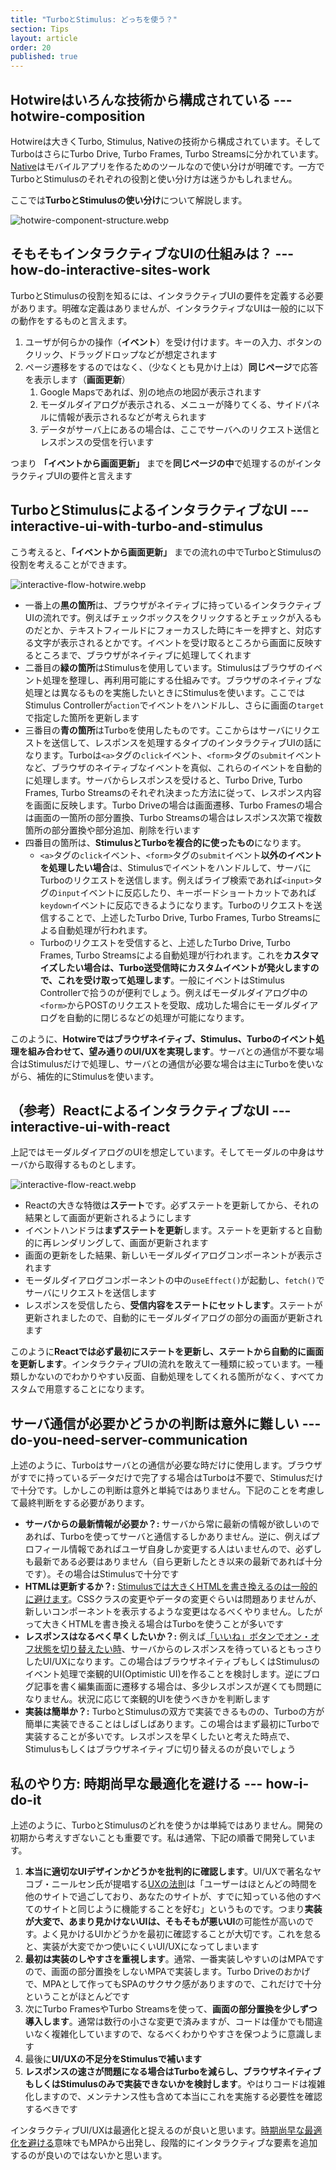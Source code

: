```yaml
---
title: "TurboとStimulus: どっちを使う？"
section: Tips
layout: article
order: 20
published: true
---
```


## Hotwireはいろんな技術から構成されている --- hotwire-composition

Hotwireは大きくTurbo, Stimulus, Nativeの技術から構成されています。そしてTurboはさらにTurbo Drive, Turbo Frames, Turbo Streamsに分かれています。[Native](https://native.hotwired.dev)はモバイルアプリを作るためのツールなので使い分けが明確です。一方でTurboとStimulusのそれぞれの役割と使い分け方は迷うかもしれません。

ここでは**TurboとStimulusの使い分け**について解説します。

![hotwire-component-structure.webp](content_images/hotwire-component-structure.webp)


## そもそもインタラクティブなUIの仕組みは？ --- how-do-interactive-sites-work

TurboとStimulusの役割を知るには、インタラクティブUIの要件を定義する必要があります。明確な定義はありませんが、インタラクティブなUIは一般的に以下の動作をするものと言えます。

1. ユーザが何らかの操作（**イベント**）を受け付けます。キーの入力、ボタンのクリック、ドラッグドロップなどが想定されます
2. ページ遷移をするのではなく、（少なくとも見かけ上は）**同じページ**で応答を表示します（**画面更新**）
   1. Google Mapsであれば、別の地点の地図が表示されます
   2. モーダルダイアログが表示される、メニューが降りてくる、サイドパネルに情報が表示されるなどが考えられます
   3. データがサーバ上にあるの場合は、ここでサーバへのリクエスト送信とレスポンスの受信を行います

つまり **「イベントから画面更新」** までを**同じページの中**で処理するのがインタラクティブUIの要件と言えます 

## TurboとStimulusによるインタラクティブなUI --- interactive-ui-with-turbo-and-stimulus

こう考えると、**「イベントから画面更新」** までの流れの中でTurboとStimulusの役割を考えることができます。

![interactive-flow-hotwire.webp](content_images/interactive-flow-hotwire.webp)

* 一番上の**黒の箇所**は、ブラウザがネイティブに持っているインタラクティブUIの流れです。例えばチェックボックスをクリックするとチェックが入るものだとか、テキストフィールドにフォーカスした時にキーを押すと、対応する文字が表示されるとかです。イベントを受け取るところから画面に反映するところまで、ブラウザがネイティブに処理してくれます
* 二番目の<span class="text-green-600">**緑の箇所**</span>はStimulusを使用しています。Stimulusはブラウザのイベント処理を整理し、再利用可能にする仕組みです。ブラウザのネイティブな処理とは異なるものを実施したいときにStimulusを使います。ここではStimulus Controllerが`action`でイベントをハンドルし、さらに画面の`target`で指定した箇所を更新します
* 三番目の<span class="text-blue-600">**青の箇所**</span>はTurboを使用したものです。ここからはサーバにリクエストを送信して、レスポンスを処理するタイプのインタラクティブUIの話になります。Turboは`<a>`タグの`click`イベント、`<form>`タグの`submit`イベントなど、ブラウザのネイティブなイベントを真似、これらのイベントを自動的に処理します。サーバからレスポンスを受けると、Turbo Drive, Turbo Frames, Turbo Streamsのそれぞれ決まった方法に従って、レスポンス内容を画面に反映します。Turbo Driveの場合は画面遷移、Turbo Framesの場合は画面の一箇所の部分置換、Turbo Streamsの場合はレスポンス次第で複数箇所の部分置換や部分追加、削除を行います
* 四番目の箇所は、**StimulusとTurboを複合的に使ったもの**になります。
  * `<a>`タグの`click`イベント、`<form>`タグの`submit`イベント**以外のイベントを処理したい場合**は、Stimulusでイベントをハンドルして、サーバにTurboのリクエストを送信します。例えばライブ検索であれば`<input>`タグの`input`イベントに反応したり、キーボードショートカットであれば`keydown`イベントに反応できるようになります。Turboのリクエストを送信することで、上述したTurbo Drive, Turbo Frames, Turbo Streamsによる自動処理が行われます。
  * Turboのリクエストを受信すると、上述したTurbo Drive, Turbo Frames, Turbo Streamsによる自動処理が行われます。これを**カスタマイズしたい場合は、Turbo送受信時にカスタムイベントが発火しますので、これを受け取って処理します**。一般にイベントはStimulus Controllerで拾うのが便利でしょう。例えばモーダルダイアログ中の`<form>`からPOSTのリクエストを受取、成功した場合にモーダルダイアログを自動的に閉じるなどの処理が可能になります。

このように、**Hotwireではブラウザネイティブ、Stimulus、Turboのイベント処理を組み合わせて、望み通りのUI/UXを実現します**。サーバとの通信が不要な場合はStimulusだけで処理し、サーバとの通信が必要な場合は主にTurboを使いながら、補佐的にStimulusを使います。

## （参考）ReactによるインタラクティブなUI --- interactive-ui-with-react

上記ではモーダルダイアログのUIを想定しています。そしてモーダルの中身はサーバから取得するものとします。

![interactive-flow-react.webp](content_images/interactive-flow-react.webp)


* Reactの大きな特徴は**ステート**です。必ずステートを更新してから、それの結果として画面が更新されるようにします
* イベントハンドラは**まずステートを更新**します。ステートを更新すると自動的に再レンダリングして、画面が更新されます
* 画面の更新をした結果、新しいモーダルダイアログコンポーネントが表示されます
* モーダルダイアログコンポーネントの中の`useEffect()`が起動し、`fetch()`でサーバにリクエストを送信します
* レスポンスを受信したら、**受信内容をステートにセットします**。ステートが更新されましたので、自動的にモーダルダイアログの部分の画面が更新されます

このように**Reactでは必ず最初にステートを更新し、ステートから自動的に画面を更新します**。インタラクティブUIの流れを敢えて一種類に絞っています。一種類しかないのでわかりやすい反面、自動処理をしてくれる箇所がなく、すべてカスタムで用意することになります。

## サーバ通信が必要かどうかの判断は意外に難しい --- do-you-need-server-communication

上述のように、Turboはサーバとの通信が必要な時だけに使用します。ブラウザがすでに持っているデータだけで完了する場合はTurboは不要で、Stimulusだけで十分です。しかしこの判断は意外と単純ではありません。下記のことを考慮して最終判断をする必要があります。

* **サーバからの最新情報が必要か？:** サーバから常に最新の情報が欲しいのであれば、Turboを使ってサーバと通信するしかありません。逆に、例えばプロフィール情報であればユーザ自身しか変更する人はいませんので、必ずしも最新である必要はありません（自ら更新したとき以来の最新であれば十分です）。その場合はStimulusで十分です
* **HTMLは更新するか？:** [Stimulusでは大きくHTMLを書き換えるのは一般的に避けます](/concepts/why-avoid-rendering-html-in-stimulus)。CSSクラスの変更やデータの変更ぐらいは問題ありませんが、新しいコンポーネントを表示するような変更はなるべくやりません。したがって大きくHTMLを書き換える場合はTurboを使うことが多いです
* **レスポンスはなるべく早くしたいか？:** 例えば[「いいね」ボタンでオン・オフ状態を切り替えたい時](/examples/like_button)、サーバからのレスポンスを待っているともっさりしたUI/UXになります。この場合はブラウザネイティブもしくはStimulusのイベント処理で楽観的UI(Optimistic UI)を作ることを検討します。逆にブログ記事を書く編集画面に遷移する場合は、多少レスポンスが遅くても問題になりません。状況に応じて楽観的UIを使うべきかを判断します
* **実装は簡単か？:** TurboとStimulusの双方で実装できるものの、Turboの方が簡単に実装できることはしばしばあります。この場合はまず最初にTurboで実装することが多いです。レスポンスを早くしたいと考えた時点で、Stimulusもしくはブラウザネイティブに切り替えるのが良いでしょう

## 私のやり方: 時期尚早な最適化を避ける --- how-i-do-it

上述のように、TurboとStimulusのどれを使うかは単純ではありません。開発の初期から考えすぎないことも重要です。私は通常、下記の順番で開発しています。

1. **本当に適切なUIデザインかどうかを批判的に確認します**。UI/UXで著名なヤコブ・ニールセン氏が提唱する[UXの法則](https://hrism.hatenablog.com/entry/2022/06/11/090000)は「ユーザーはほとんどの時間を他のサイトで過ごしており、あなたのサイトが、すでに知っている他のすべてのサイトと同じように機能することを好む」というものです。つまり**実装が大変で、あまり見かけないUIは、そもそもが悪いUI**の可能性が高いのです。よく見かけるUIかどうかを最初に確認することが大切です。これを怠ると、実装が大変でかつ使いにくいUI/UXになってしまいます
2. **最初は実装のしやすさを重視します**。通常、一番実装しやすいのはMPAですので、画面の部分置換をしないMPAで実装します。Turbo Driveのおかげで、MPAとして作ってもSPAのサクサク感がありますので、これだけで十分ということがほとんどです
3. 次にTurbo FramesやTurbo Streamsを使って、**画面の部分置換を少しずつ導入します**。通常は数行の小さな変更で済みますが、コードは僅かでも間違いなく複雑化していますので、なるべくわかりやすさを保つように意識します
4. 最後に**UI/UXの不足分をStimulusで補います**
5. **レスポンスの速さが問題になる場合はTurboを減らし、ブラウザネイティブもしくはStimulusのみで実装できないかを検討します**。やはりコードは複雑化しますので、メンテナンス性も含めて本当にこれを実施する必要性を確認するべきです

インタラクティブUI/UXは最適化と捉えるのが良いと思います。[時期尚早な最適化を避ける](https://ja.wikipedia.org/wiki/最適化_(情報工学)#最適化する時期)意味でもMPAから出発し、段階的にインタラクティブな要素を追加するのが良いのではないかと思います。
